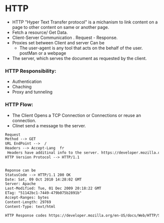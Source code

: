 # HTTP
-  HTTP "Hyper Text Transfer protocol" is a michanism to link content on a page to other content on same or another page. 
- Fetch a resource/ Get Data. 
- Client-Server Communication . Request - Response. 
- Proxies set between Client and server Can be 
  -  The user-agent is any tool that acts on the behalf of the user. postMan or a webpage 
- The server, which serves the document as requested by the client.

### HTTP Responsibility:
- Authentication 
- Chaching 
- Proxy and tunneling 

### HTTP Flow:
- The Client Opens a TCP Connection or Connections or reuse an connection. 
- Clinet send a message to the server. 
```diff
Request 
Method --> GET 
URL EndPoint -->  / 
Headers --> Accept-Lang  fr
 Headers have additinal info to the server. https://developer.mozilla.org/en-US/docs/Web/HTTP/Headers
HTTP Version Protocol --> HTTP/1.1


Reponse can be
StatusCode --> HTTP/1.1 200 OK
Date: Sat, 09 Oct 2010 14:28:02 GMT
Server: Apache
Last-Modified: Tue, 01 Dec 2009 20:18:22 GMT
ETag: "51142bc1-7449-479b075b2891b"
Accept-Ranges: bytes
Content-Length: 29769
Content-Type: text/html

HTTP Response codes https://developer.mozilla.org/en-US/docs/Web/HTTP/Status
```


  
  
  

